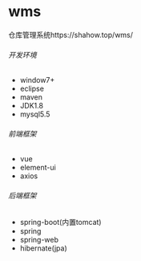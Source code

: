 # wms
仓库管理系统https://shahow.top/wms/  
###### 开发环境
* window7+
* eclipse  
* maven  
* JDK1.8
* mysql5.5
###### 前端框架
* vue
* element-ui
* axios
###### 后端框架
* spring-boot(内置tomcat)
* spring
* spring-web
* hibernate(jpa)
